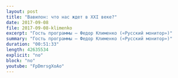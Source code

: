 ```yaml
---
layout: post
title: "Вавилон: что нас ждет в XXI веке?"
date: 2017-09-08
file: 2017-09-08-klimenko
excerpt: "Гость программы — Федор Клименко («Русский монитор»)"
summary: "Гость программы — Федор Клименко («Русский монитор»)"
duration: "00:51:33"
length: 42635534
explicit: "no"
block: "no"
youtube: "FpDmrsgXoAo"
---
```

